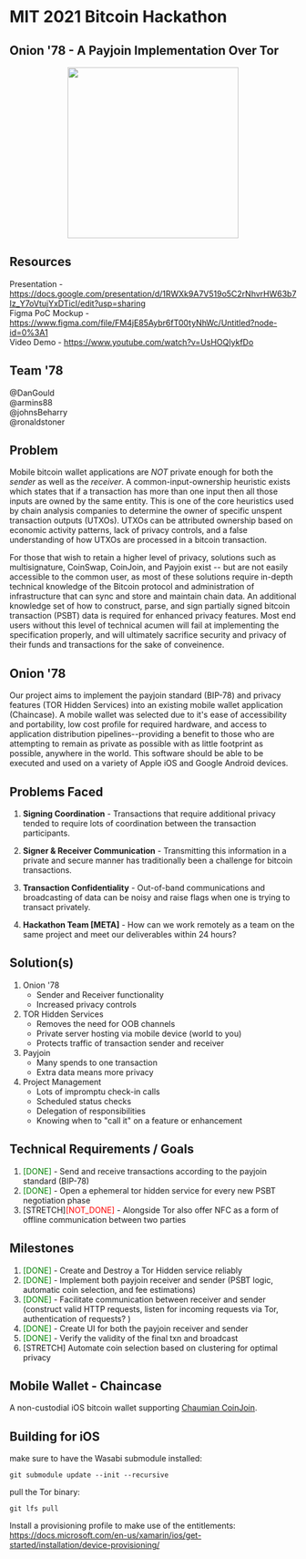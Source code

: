 # MIT 2021 Bitcoin Hackathon
## Onion '78 - A Payjoin Implementation Over Tor

<p align="center">
  <img src="https://github.com/armins88/chaincase/raw/readme_update/images/poster.jpg?raw=true" width="300"> 
</p>

## Resources
Presentation -  https://docs.google.com/presentation/d/1RWXk9A7V519o5C2rNhvrHW63b7Iz_Y7oVtujYxDTicI/edit?usp=sharing  
Figma PoC Mockup - https://www.figma.com/file/FM4jE85Aybr6fT00tyNhWc/Untitled?node-id=0%3A1  
Video Demo - https://www.youtube.com/watch?v=UsHOQIykfDo

## Team '78
@DanGould  
@armins88  
@johnsBeharry  
@ronaldstoner   

## Problem
Mobile bitcoin wallet applications are *NOT* private enough for both the *sender* as well as the *receiver*. A common-input-ownership heuristic exists which states that if a transaction has more than one input then all those inputs are owned by the same entity. This is one of the core heuristics used by chain analysis companies to determine the owner of specific unspent transaction outputs (UTXOs). UTXOs can be attributed ownership based on economic activity patterns, lack of privacy controls, and a false understanding of how UTXOs are processed in a bitcoin transaction.  

For those that wish to retain a higher level of privacy, solutions such as multisignature, CoinSwap, CoinJoin, and Payjoin exist -- but are not easily accessible to the common user, as most of these solutions require in-depth technical knowledge of the Bitcoin protocol and administration of infrastructure that can sync and store and maintain chain data. An additional knowledge set of how to construct, parse, and sign partially signed bitcoin transaction (PSBT) data is required for enhanced privacy features. Most end users without this level of technical acumen will fail at implementing the specification properly, and will ultimately sacrifice security and privacy of their funds and transactions for the sake of conveinence. 

## Onion '78 
Our project aims to implement the payjoin standard (BIP-78) and privacy features (TOR Hidden Services) into an existing mobile wallet application (Chaincase). A mobile wallet was selected due to it's ease of accessibility and portability, low cost profile for required hardware, and access to application distribution pipelines--providing a benefit to those who are attempting to remain as private as possible with as little footprint as possible, anywhere in the world. This software should be able to be executed and used on a variety of Apple iOS and Google Android devices.  

## Problems Faced
1. **Signing Coordination** - Transactions that require additional privacy tended to require lots of coordination between the transaction participants.

2. **Signer & Receiver Communication** - Transmitting this information in a private and secure manner has traditionally been a challenge for bitcoin transactions.  

3. **Transaction Confidentiality** - Out-of-band communications and broadcasting of data can be noisy and raise flags when one is trying to transact privately. 

4. **Hackathon Team [META]** - How can we work remotely as a team on the same project and meet our deliverables within 24 hours?

## Solution(s)
1. Onion '78
    - Sender and Receiver functionality 
    - Increased privacy controls
2. TOR Hidden Services
    - Removes the need for OOB channels
    - Private server hosting via mobile device (world to you)
    - Protects traffic of transaction sender and receiver
3. Payjoin
    - Many spends to one transaction
    - Extra data means more privacy
4. Project Management 
    - Lots of impromptu check-in calls
    - Scheduled status checks
    - Delegation of responsibilities
    - Knowing when to "call it" on a feature or enhancement 

## Technical Requirements / Goals
1. <span style="color:green">[DONE]</span> - Send and receive transactions according to the payjoin standard (BIP-78)
2. <span style="color:green">[DONE]</span> - Open a ephemeral tor hidden service for every new PSBT negotiation phase
3. [STRETCH]<span style="color:red">[NOT_DONE]</span> - Alongside Tor also offer NFC as a form of offline communication between two parties

## Milestones
1. <span style="color:green">[DONE]</span> - Create and Destroy a Tor Hidden service reliably
2. <span style="color:green">[DONE]</span> - Implement both payjoin receiver and sender (PSBT logic, automatic coin selection, and fee estimations)
3. <span style="color:green">[DONE]</span> - Facilitate communication between receiver and sender (construct valid HTTP requests, listen for incoming requests via Tor, authentication of requests? )
4. <span style="color:green">[DONE]</span> - Create UI for both the payjoin receiver and sender
5. <span style="color:green">[DONE]</span> - Verify the validity of the final txn and broadcast
6. [STRETCH] Automate coin selection based on clustering for optimal privacy

## Mobile Wallet - Chaincase
A non-custodial iOS bitcoin wallet supporting [Chaumian CoinJoin](https://github.com/nopara73/ZeroLink/#ii-chaumian-coinjoin).

## Building for iOS

make sure to have the Wasabi submodule installed:
```console
git submodule update --init --recursive
```

pull the Tor binary:
```console
git lfs pull
```
Install a provisioning profile to make use of the entitlements:
https://docs.microsoft.com/en-us/xamarin/ios/get-started/installation/device-provisioning/
